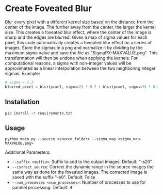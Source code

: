 # Create Foveated Blur
Blur every pixel with a different kernel size based on the distance from the center of the image. The further away from the center, the larger the kernel size. This creates a foveated blur effect, where the center of the image is sharp and the edges are blurred.
Given a map of sigma values for each pixel, this code automatically creates a foveated blur effect on a series of images. Store the sigmas in a png and normalize it by dividing by the maximum sigma value and save the file as "SigmaPX-MAXVALUE.png". This transformation will then be undone when applying the kernels. For computational reasons, a sigma with non-integer values will be approximated as a linear interpolation between the two neighboring integer sigmas. Example: 
```python
# sigma = 2.3
blurred_pixel = blur(pixel, sigma=2) * 0.7 + blur(pixel, sigma=3) * 0.3
```
## Installation
```shell
pip install -r requirements.txt
```

## Usage
```shell
python main.py --source <source_folder> --sigma_map <sigma_map-MAXVALUE.png>
```
Additional Parameters:
- `--suffix <suffix>`: Suffix to add to the output images. Default: "-s20"
- `--correct_source`: Correct the dynamic range in the source images the same way as done for the foveated images. The corrected image is saved with the suffix "-s0". Default: False
- `--num_processes <num_processes>`: Number of processes to use for parallel processing. Default: 9
